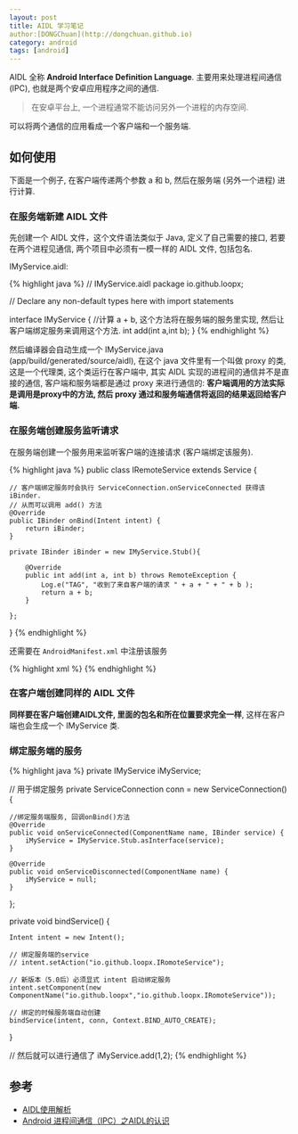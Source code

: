 ```yaml
---
layout: post
title: AIDL 学习笔记
author:[DONGChuan](http://dongchuan.github.io)
category: android
tags: [android]
---
```


AIDL 全称 **Android Interface Definition Language**. 主要用来处理进程间通信 (IPC), 也就是两个安卓应用程序之间的通信. 

> 在安卓平台上, 一个进程通常不能访问另外一个进程的内存空间. 

可以将两个通信的应用看成一个客户端和一个服务端.

## 如何使用

下面是一个例子, 在客户端传递两个参数 a 和 b, 然后在服务端 (另外一个进程) 进行计算.

### 在服务端新建 AIDL 文件

先创建一个 AIDL 文件，这个文件语法类似于 Java, 定义了自己需要的接口, 若要在两个进程见通信, 两个项目中必须有一模一样的 AIDL 文件, 包括包名.

IMyService.aidl:

{% highlight java %}
// IMyService.aidl
package io.github.loopx;

// Declare any non-default types here with import statements

interface IMyService {
    //计算 a + b, 这个方法将在服务端的服务里实现, 然后让客户端绑定服务来调用这个方法.
    int add(int a,int b);
}
{% endhighlight %}

然后编译器会自动生成一个 IMyService.java (app/build/generated/source/aidl), 在这个 java 文件里有一个叫做 proxy 的类, 这是一个代理类, 这个类运行在客户端中, 其实 AIDL 实现的进程间的通信并不是直接的通信, 客户端和服务端都是通过 proxy 来进行通信的: **客户端调用的方法实际是调用是proxy中的方法, 然后 proxy 通过和服务端通信将返回的结果返回给客户端.**

### 在服务端创建服务监听请求

在服务端创建一个服务用来监听客户端的连接请求 (客户端绑定该服务).

{% highlight java %}
public class IRemoteService extends Service {

    // 客户端绑定服务时会执行 ServiceConnection.onServiceConnected 获得该 iBinder. 
    // 从而可以调用 add() 方法
    @Override
    public IBinder onBind(Intent intent) {
        return iBinder;
    }

    private IBinder iBinder = new IMyService.Stub(){

        @Override
        public int add(int a, int b) throws RemoteException {
            Log.e("TAG", "收到了来自客户端的请求 " + a + " + " + b );
            return a + b;
        }

    };
}
{% endhighlight %}

还需要在 `AndroidManifest.xml` 中注册该服务

{% highlight xml %}
<service android:name=".IRemoteService"
    android:process=":remote"
    android:exported="true">
    <intent-filter>
        <action android:name="io.github.loopx.IRomoteService"/>
    </intent-filter>
</service>
{% endhighlight %}

### 在客户端创建同样的 AIDL 文件

**同样要在客户端创建AIDL文件, 里面的包名和所在位置要求完全一样**, 这样在客户端也会生成一个 IMyService 类.

### 绑定服务端的服务

{% highlight java %}
private IMyService iMyService;

// 用于绑定服务
private ServiceConnection conn = new ServiceConnection() {

    //绑定服务端服务, 回调onBind()方法
    @Override
    public void onServiceConnected(ComponentName name, IBinder service) {
        iMyService = IMyService.Stub.asInterface(service);
    }

    @Override
    public void onServiceDisconnected(ComponentName name) {
        iMyService = null;
    }
};

private void bindService() {

    Intent intent = new Intent();
        
    // 绑定服务端的service
    // intent.setAction("io.github.loopx.IRomoteService");
    
    // 新版本（5.0后）必须显式 intent 启动绑定服务
    intent.setComponent(new ComponentName("io.github.loopx","io.github.loopx.IRomoteService"));

    // 绑定的时候服务端自动创建
    bindService(intent, conn, Context.BIND_AUTO_CREATE);
}

// 然后就可以进行通信了
iMyService.add(1,2);
{% endhighlight %}

## 参考

* [AIDL使用解析](http://www.jianshu.com/p/a5c73da2e9be)
* [Android 进程间通信（IPC）之AIDL的认识](http://www.jianshu.com/p/3a597ddb1bd2)